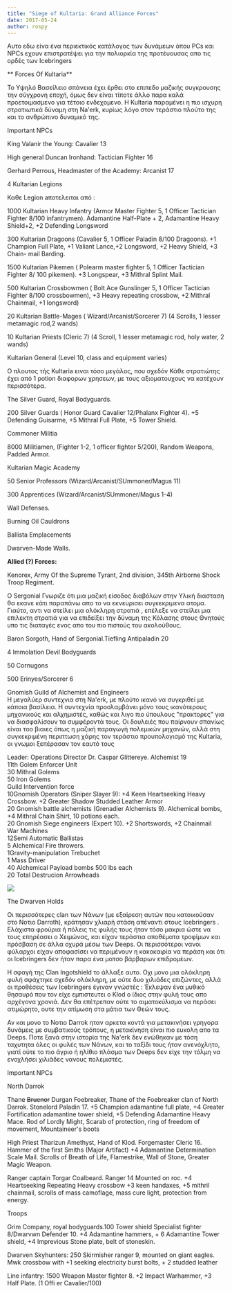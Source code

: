 ```yaml
---
title: "Siege of Kultaria: Grand Alliance Forces"
date: 2017-05-24
author: rospy
---
```


Αυτο εδω είνα ένα περιεκτικός κατάλογος των δυνάμεων όπου  PCs και NPCs εχουν
επιστρατέψει για την πολιορκία της προτέυουσας απο τις ορδές των Icebringers  



**  Forces Of Kultaria**

Το Υψηλό Βασείλειο σπάνεια έχει έρθει στο επιπεδο μαζικής συγκρουσης την
σύγχρονη εποχή, όμως δεν είναι τίποτε άλλο παρα καλά προετοιμασμενο για τέτοιο
ενδεχομενο. Η Kultaria παραμένει η πιο ισχυρη στρατιωτικά δύναμη στη Na'erk,
κυρίως λόγο στον τεράστιο πλούτο της και το ανθρώπινο δυναμικό της.

Important NPCs

King Valanir the Young: Cavalier 13

High general Duncan Ironhand: Tactician Fighter 16

Gerhard Perrous, Headmaster of the Academy: Arcanist 17

4 Kultarian Legions

Καθε Legion aποτελειται από :



1000 Kultarian Heavy Infantry (Armor Master Fighter 5, 1 Officer Tactician
Fighter 8/100 infantrymen). Adamantine Half-Plate \+ 2, Adamantine Heavy
Shield+2, +2 Defending Longsword

300 Kultarian Dragoons (Cavalier 5, 1 Officer Paladin 8/100 Dragoons). +1
Champion Full Plate, +1 Valiant Lance,+2 Longsword, +2 Heavy Shield, +3 Chain-
mail Barding.

1500 Kultarian Pikemen ( Polearm master fighter 5, 1 Officer Tactician Fighter
8/ 100 pikemen). +3 Longspear, +3 Mithral Splint Mail.

500 Kultarian Crossbowmen ( Bolt Ace Gunslinger 5, 1 Officer Tactician Fighter
8/100 crossbowmen), +3 Heavy repeating crossbow, +2 Mithral Chainmail, +1
longsword)

20 Kultarian Battle-Mages ( Wizard/Arcanist/Sorcerer 7) (4 Scrolls, 1 lesser
metamagic rod,2 wands)

10 Kultarian Priests (Cleric 7) (4 Scroll, 1 lesser metamagic rod, holy water,
2 wands)

Kultarian General (Level 10, class and equipment varies)



Ο πλουτος τής Kultaria ειναι τόσο μεγάλος, που σχεδόν Κάθε στρατιώτης έχει από
1 potion διαφορων χρησεων, με τους αξιοματουχους να κατέχουν περισσότερα.



The Silver Guard, Royal Bodyguards.

200 Silver Guards ( Honor Guard Cavalier 12/Phalanx Fighter 4). +5 Defending
Guisarme, +5 Mithral Full Plate, +5 Tower Shield.



Commoner Militia

8000 Militiamen, (Fighter 1-2, 1 officer fighter 5/200), Random Weapons,
Padded Armor.



Kultarian Magic Academy

50 Senior Professors (Wizard/Arcanist/SUmmoner/Magus 11)

300 Apprentices (Wizard/Arcanist/SUmmoner/Magus 1-4)



Wall Defenses.

Burning Oil Cauldrons

Ballista Emplacements

Dwarven-Made Walls.



**Allied (?) Forces:**

Kenorex, Army Of the Supreme Tyrant, 2nd division, 345th Airborne Shock Troop
Regiment.

Ο Sergonial Γνωριζε ότι μια μαζική είσοδος διαβόλων στην Υλική διασταση θα
εκανε κάτι παραπάνω απο το να εκνευρισει συγκεκριμενα ατομα. Γιαύτο, αντι να
στείλει μια ολόκληρη στρατιά , επέλεξε να στείλει μια επιλεκτη στρατιά για να
επιδείξει την δύναμη της Κόλασης στους Θνητούς υπο τις διαταγές ενος απο του
πιο πιστούς του ακολούθους.

Baron Sorgoth, Hand of Sergonial.Tiefling Antipaladin 20

4 Immolation Devil Bodyguards

50 Cornugons

500 Erinyes/Sorcerer 6  

Gnomish Guild of Alchemist and Engineers  
Η μεγαλύερ συντεχνια στη Na'erk, με πλούτο ικανό να συγκριθεί με κάποια
βασίλεια. H συντεχνία προσλαμβάνει μόνο τους ικανότερους μηχανικούς και
αλχημιστές, καθώς και λιγο πιο ύπουλους "πρακτορες" για να διασφαλίσουν τα
συμφέροντά τους. Οι δουλειές που παίρνουν σπανίως είναι τoο βιαιες όπως η
μαζική παραγωγή πολεμικών μηχανών, αλλά στη συγκεκριμένη περιπτωση χάρης τον
τεράστιο προυπολογισμό της Kultaria, οι γνωμοι ξεπέρασαν τον εαυτό τους  

Leader: Operations Director Dr. Caspar Glittereye. Alchemist 19  
11th Golem Enforcer Unit  
30 Mithral Golems  
50 Iron Golems  
Guild Intervention force  
10Gnomish Operators (Sniper Slayer 9): +4 Keen Heartseeking Heavy Crossbow. +2
Greater Shadow Studded Leather Armor  
20 Gnomish battle alchemists (Grenadier Alchemists 9). Alchemical bombs, +4
Mithral Chain Shirt, 10 potions each.  
20 Gnomish Siege engineers (Expert 10). +2 Shortswords, +2 Chainmail  
War Machines  
12Semi Automatic Ballistas  
5 Alchemical Fire throwers.  
1Gravity-manipulation Trebuchet  
1 Mass Driver  
40 Alchemical Payload bombs 500 lbs each  
20 Total Destrucion Arrowheads  

[![](http://unicorn.us.com/alex/dnd/superweapon_arrowhead.gif)](http://unicorn.us.com/alex/dnd/superweapon_arrowhead.gif)







The Dwarven Holds

Οι περισσότερες clan των Νάνων (με εξαίρεση αυτών που κατοικούσαν στο Νοτιο
Darroth), κράτησαν χλιαρή στάση απέναντι στους Ιcebringers . Ελάχιστα φρούρια
ή πόλεις τις φυλής τους ήταν τόσο μακρια ώστε να τους επηρέασει ο Χειμώνας,
και είχαν τεράστια αποθέματα τροφίμων και πρόσβαση σε άλλα οχυρά μέσω των
Deeps. Οι περισσότεροι νανοι φύλαρχοι είχαν αποφασίσει να περιμένουν η
κακοκαιρία να περάση και ότι οι Icebringers δεν ήταν παρα ένα ματσο βάρβαρων
επιδρομέων.

Η σφαγή της Clan Ingotshield το άλλαξε αυτο. Οχι μονο μια ολόκληρη φυλή
σφάχτηκε σχεδόν ολόκληρη, με ούτε δυο χιλιάδες επιζώντες, αλλά οι προθέσεις
των Icebringers έγιναν γνώστές : Έκλεψαν ένα μυθικό θησαυρό που τον είχε
εμπιστευτει ο Klod ο ίδιος στην φυλή τους απο αρχέγονα χρονιά. Δεν θα
επέτρεπαν ούτε το αιματοκύλισμα να περάσει ατιμώρητο, ουτε την ατίμωση στα
μάτια των Θεών τους.

Αν και μονο το Νοτιο Darrok ηταν αρκετα κοντά για μετακινήσει γρηγορα δυνάμεις
με συμβατικούς τρόπους, η μετακίνηση είναι πιο ευκολη απο τα Deeps. Ποτε ξανά
στην ιστορία της Na'erk δεν ενώθηκαν με τόση ταχυτητα όλες οι φυλές των Νάνων,
και το ταξίδι τους ήταν ανενόχλητο, γιατί ούτε το πιο άγριο ή ηλίθιο πλάσμα
των Deeps δεν είχε την τόλμη να ενοχλήσει χιλιάδες νανους πολεμιστές.



Important NPCs

North Darrok

Thane ~~Bruenor~~ Durgan Foebreaker, Thane of the Foebreaker clan of North
Darrok. Stonelord Paladin 17. +5 Champion adamantine full plate, +4 Greater
Fortification adamantine tower shield, +5 Defending Adamantine Heavy Mace. Rod
of Lordly Might, Scarab of protection, ring of freedom of movement,
Mountaineer's boots



High Priest Tharizun Amethyst, Hand of Klod. Forgemaster Cleric 16.  Hammer of
the first Smiths (Major Artifact) +4 Adamantine Determination Scale Mail.
Scrolls of Breath of Life, Flamestrike, Wall of Stone, Greater Magic Weapon.



Ranger captain Torgar Coalbeard. Ranger 14 Mounted on roc. +4 Heartseeking
Repeating Heavy crossbow +3 keen handaxes, +5 mithril chainmail, scrolls of
mass camoflage, mass cure light, protection from energy.



Troops



Grim Company, royal bodyguards.100 Tower shield Specialist fighter 8/Dwarvwn
Defender 10. +4 Adamantine hammers, + 6 Adamantine Tower shield, +4 Imprevious
Stone plate, belt of stoneskin.



Dwarven Skyhunters: 250 Skirmisher ranger 9, mounted on giant eagles. Mwk
crossbow with +1 seeking electricity burst bolts, + 2 studded leather



Line infantry: 1500 Weapon Master fighter 8. +2 Impact Warhammer, +3 Half
Plate. (1 Offi er Cavalier/100)






















































































